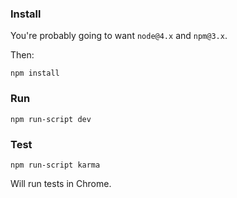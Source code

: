 ### Install

You're probably going to want `node@4.x` and `npm@3.x`.

Then:

```
npm install
```

### Run

```
npm run-script dev
```

### Test

```
npm run-script karma
```

Will run tests in Chrome.
